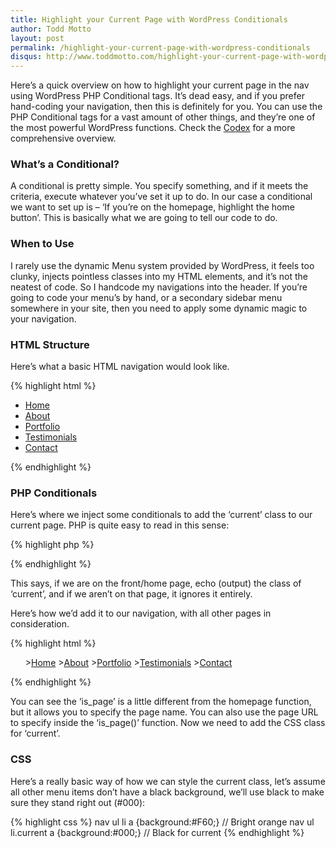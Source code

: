 ```yaml
---
title: Highlight your Current Page with WordPress Conditionals
author: Todd Motto
layout: post
permalink: /highlight-your-current-page-with-wordpress-conditionals
disqus: http://www.toddmotto.com/highlight-your-current-page-with-wordpress-conditionals
---
```


Here’s a quick overview on how to highlight your current page in the nav using WordPress PHP Conditional tags. It’s dead easy, and if you prefer hand-coding your navigation, then this is definitely for you. You can use the PHP Conditional tags for a vast amount of other things, and they’re one of the most powerful WordPress functions. Check the [Codex][1] for a more comprehensive overview.

 [1]: http://codex.wordpress.org/Conditional_Tags

### What’s a Conditional?

A conditional is pretty simple. You specify something, and if it meets the criteria, execute whatever you’ve set it up to do. In our case a conditional we want to set up is – ‘If you’re on the homepage, highlight the home button’. This is basically what we are going to tell our code to do.

### When to Use

I rarely use the dynamic Menu system provided by WordPress, it feels too clunky, injects pointless classes into my HTML elements, and it’s not the neatest of code. So I handcode my navigations into the header. If you’re going to code your menu’s by hand, or a secondary sidebar menu somewhere in your site, then you need to apply some dynamic magic to your navigation.

### HTML Structure

Here’s what a basic HTML navigation would look like.

{% highlight html %}
<nav>
	<ul>
		<li><a href="#">Home</a></li>
		<li><a href="#">About</a></li>
		<li><a href="#">Portfolio</a></li>
		<li><a href="#">Testimonials</a></li>
		<li><a href="#">Contact</a></li>
	</ul>
</nav>
{% endhighlight %}

### PHP Conditionals
Here’s where we inject some conditionals to add the ‘current’ class to our current page. PHP is quite easy to read in this sense:

{% highlight php %}
<?php if (is_front_page()) { echo " class=\"current\""; }?>
{% endhighlight %}

This says, if we are on the front/home page, echo (output) the class of ‘current’, and if we aren’t on that page, it ignores it entirely.

Here’s how we’d add it to our navigation, with all other pages in consideration.

{% highlight html %}
<nav>
	<ul>
		<li<?php if (is_front_page()) { echo " class=\"current\""; }?>><a href="#">Home</a></li>
		<li<?php if (is_page('About')) { echo " class=\"current\""; }?>><a href="#">About</a></li>
		<li<?php if (is_page('Portfolio')) { echo " class=\"current\""; }?>><a href="#">Portfolio</a></li>
		<li<?php if (is_page('Testimonials')) { echo " class=\"current\""; }?>><a href="#">Testimonials</a></li>
		<li<?php if (is_page('Contact')) { echo " class=\"current\""; }?>><a href="#">Contact</a></li>
	</ul>
</nav>
{% endhighlight %}

You can see the ‘is_page’ is a little different from the homepage function, but it allows you to specify the page name. You can also use the page URL to specify inside the ‘is_page()’ function. Now we need to add the CSS class for ‘current’.

### CSS

Here’s a really basic way of how we can style the current class, let’s assume all other menu items don’t have a black background, we’ll use black to make sure they stand right out (#000):

{% highlight css %}
nav ul li a {background:#F60;} // Bright orange
nav ul li.current a {background:#000;} // Black for current
{% endhighlight %}